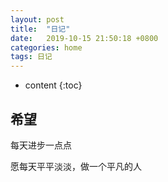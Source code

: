 ```yaml
---
layout: post
title:  "日记"
date:   2019-10-15 21:50:18 +0800
categories: home
tags: 日记
---
```


* content
{:toc}

## 希望

每天进步一点点

愿每天平平淡淡，做一个平凡的人








